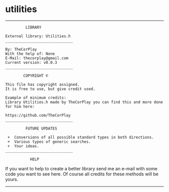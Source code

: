 # utilities
  ______________________________
  
             LIBRARY

 	External library: Utilities.h
 	______________________________
 
 	By: TheCorPlay
 	With the help of: None
 	E-Mail: thecorplay@gmail.com
 	Current version: v0.0.3
 	______________________________
 	
            COPYRIGHT ©
 
 	This file has copyright assigned.
 	It is free to use, but give credit used.
  	
 	Example of minimum credits:
 	Library Utilities.h made by TheCorPlay you can find this and more done for him here:
 
 	https://github.com/TheCorPlay
 	______________________________
 	
 	         FUTURE UPDATES
 	
 	 +	Conversions of all possible standard types in both directions.
 	 +	Various types of generic searches.
 	 +	Your ideas.
 	______________________________
  
               HELP
  
  If you want to help to create a better library send me an e-mail with some code you want to see here.
  Of course all credits for these methods will be yours.
  ______________________________
